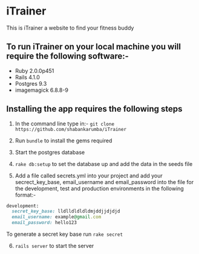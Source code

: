 # iTrainer

This is iTrainer a website to find your fitness buddy

## To run iTrainer on your local machine you will require the following software:-

* Ruby 2.0.0p451
* Rails 4.1.0
* Postgres 9.3
* imagemagick 6.8.8-9

## Installing the app requires the following steps

1. In the command line type in:- `git clone https://github.com/shabankarumba/iTrainer`

2. Run `bundle` to install the gems required

3. Start the postgres database

4. `rake db:setup` to set the database up and add the data in the seeds file

5. Add a file called secrets.yml into your project and add your secrect_key_base, email_username and email_password into the file for the development, test and production environments in the following format:-

```ruby
development:
  secret_key_base: lldlldldldldmjddjjdjdjd
  email_username: example@gmail.com
  email_password: hello123
```

To generate a secret key base run `rake secret `

6. `rails server` to start the server